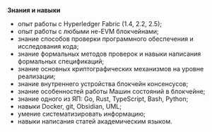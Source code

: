 **Знания и навыки**

- опыт работы с Hyperledger Fabric (1.4, 2.2, 2.5);
- опыт работы с любыми не-EVM блокчейнами;
- знание способов проверки программного обеспечения и исследования кода;
- знание формальных методов проверок и навыки написания формальных спецификаций;
- знание основных криптографических механизмов на уровне реализации;
- знание внутреннего устройства блокчейн консенсусов;
- знание особенностей работы Машин состояний в блокчейне;
- знание одного из ЯП: Go, Rust, TypeScript, Bash, Python;
- навыки Docker, git, Obsidian, UML;
- умение систематизировать информацию;
- навыки написания статей академическим языком.

